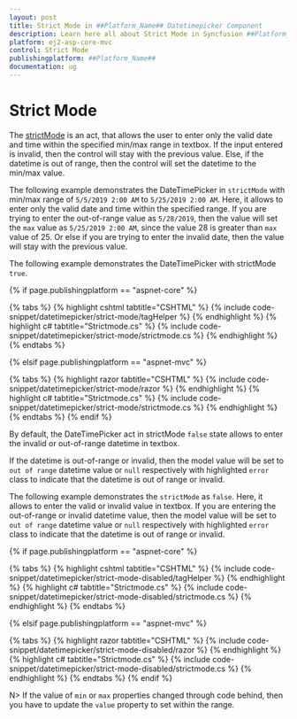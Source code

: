 ```yaml
---
layout: post
title: Strict Mode in ##Platform_Name## Datetimepicker Component
description: Learn here all about Strict Mode in Syncfusion ##Platform_Name## Datetimepicker component of Syncfusion Essential JS 2 and more.
platform: ej2-asp-core-mvc
control: Strict Mode
publishingplatform: ##Platform_Name##
documentation: ug
---
```



# Strict Mode

The [strictMode](https://help.syncfusion.com/cr/aspnetcore-js2/Syncfusion.EJ2.Calendars.DateTimePicker.html#Syncfusion_EJ2_Calendars_DateTimePicker_StrictMode) is an act, that allows the user to enter only the valid date and time within the specified min/max range in textbox. If the input entered is invalid, then the control will stay with the previous value. Else, if the datetime is out of range, then the control will set the datetime to the min/max value.

The following example demonstrates the DateTimePicker in `strictMode` with min/max range of `5/5/2019 2:00 AM` to `5/25/2019 2:00 AM`. Here, it allows to enter only the valid date and time within the specified range. If you are trying to enter the out-of-range value as `5/28/2019`, then the value will set the `max` value as `5/25/2019 2:00 AM`, since the value 28 is greater than `max` value of 25. Or else if you are trying to enter the invalid date, then the value will stay with the previous value.

The following example demonstrates the DateTimePicker with strictMode `true`.

{% if page.publishingplatform == "aspnet-core" %}

{% tabs %}
{% highlight cshtml tabtitle="CSHTML" %}
{% include code-snippet/datetimepicker/strict-mode/tagHelper %}
{% endhighlight %}
{% highlight c# tabtitle="Strictmode.cs" %}
{% include code-snippet/datetimepicker/strict-mode/strictmode.cs %}
{% endhighlight %}
{% endtabs %}

{% elsif page.publishingplatform == "aspnet-mvc" %}

{% tabs %}
{% highlight razor tabtitle="CSHTML" %}
{% include code-snippet/datetimepicker/strict-mode/razor %}
{% endhighlight %}
{% highlight c# tabtitle="Strictmode.cs" %}
{% include code-snippet/datetimepicker/strict-mode/strictmode.cs %}
{% endhighlight %}
{% endtabs %}
{% endif %}



By default, the DateTimePicker act in strictMode `false` state allows to enter the invalid or out-of-range datetime in textbox.

If the datetime is out-of-range or invalid, then the model value will be set to `out of range` datetime value or `null` respectively with highlighted `error` class to indicate that the datetime is out of range or invalid.

The following example demonstrates the `strictMode` as `false`. Here, it allows to enter the valid or invalid value in textbox. If you are entering the out-of-range or invalid datetime value, then the model value will be set to `out of range` datetime value or `null` respectively with highlighted `error` class to indicate that the datetime is out of range or invalid.

{% if page.publishingplatform == "aspnet-core" %}

{% tabs %}
{% highlight cshtml tabtitle="CSHTML" %}
{% include code-snippet/datetimepicker/strict-mode-disabled/tagHelper %}
{% endhighlight %}
{% highlight c# tabtitle="Strictmode.cs" %}
{% include code-snippet/datetimepicker/strict-mode-disabled/strictmode.cs %}
{% endhighlight %}
{% endtabs %}

{% elsif page.publishingplatform == "aspnet-mvc" %}

{% tabs %}
{% highlight razor tabtitle="CSHTML" %}
{% include code-snippet/datetimepicker/strict-mode-disabled/razor %}
{% endhighlight %}
{% highlight c# tabtitle="Strictmode.cs" %}
{% include code-snippet/datetimepicker/strict-mode-disabled/strictmode.cs %}
{% endhighlight %}
{% endtabs %}
{% endif %}



N> If the value of `min` or `max` properties changed through code behind, then you have to update the `value` property to set within the range.